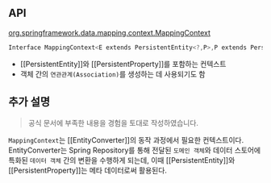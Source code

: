## API

[org.springframework.data.mapping.context.MappingContext](https://docs.spring.io/spring-data/commons/docs/current/api/org/springframework/data/mapping/context/MappingContext.html)

```java
Interface MappingContext<E extends PersistentEntity<?,P>,P extends PersistentProperty<P>>
```

- [[PersistentEntity]]와 [[PersistentProperty]]를 포함하는 컨텍스트
- 객체 간의 `연관관계(Association)`를 생성하는 데 사용되기도 함

## 추가 설명

> 공식 문서에 부족한 내용을 경험을 토대로 작성하였습니다.

`MappingContext`는 [[EntityConverter]]의 동작 과정에서 필요한 컨텍스트이다. EntityConverter는 Spring Repository를 통해 전달된 `도메인 객체`와 데이터 스토어에 특화된 `데이터 객체` 간의 변환을 수행하게 되는데, 이때 [[PersistentEntity]]와 [[PersistentProperty]]는 메타 데이터로써 활용된다.
